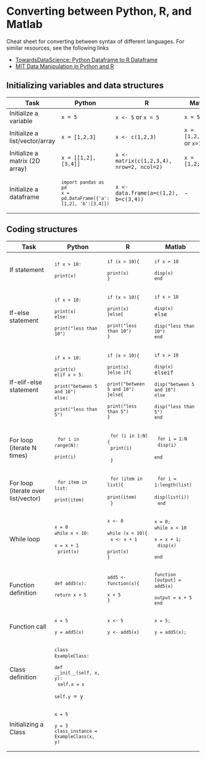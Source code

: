 # Converting between Python, R, and Matlab

Cheat sheet for converting between syntax of different languages. For similar resources, see the following links
- [TowardsDataScience: Python Dataframe to R Dataframe](https://towardsdatascience.com/cheat-sheet-for-python-dataframe-r-dataframe-syntax-conversions-450f656b44ca)
- [MIT Data Manipulation in Python and R](https://www.mit.edu/~amidi/teaching/data-science-tools/conversion-guide/r-python-data-manipulation/)

## Initializing variables and data structures

| Task | Python | R | Matlab |
|------|--------|---|--------|
| Initialize a variable | `x = 5` | `x <- 5` or `x = 5`| `x = 5;` |
| Initialize a list/vector/array | `x = [1,2,3]` | `x <- c(1,2,3)` | `x = [1,2,3];` or `x=1:3` |
| Initialize a matrix (2D array) | `x = [[1,2],[3,4]]` | `x <- matrix(c(1,2,3,4), nrow=2, ncol=2)` | `x = [1,2;3,4];` |
| Initialize a dataframe | <pre><code>`import pandas as pd`<br>`x = pd.DataFrame({'a':[1,2], 'b':[3,4]})` </code></pre> | `x <- data.frame(a=c(1,2), b=c(3,4))`  | - |


## Coding structures

| Task | Python | R | Matlab |
|------|--------|---|--------|
| If statement | <pre><code>`if x > 10:` <br>    `print(x)`</code></pre> |<pre><code>`if (x > 10){` <br>    `print(x)`<br>`}`</code></pre>  | <pre><code>`if x > 10` <br>    `disp(x)`<br>`end`</code></pre> |
| If-else statement | <pre><code>`if x > 10:` <br>    `print(x)`<br>`else:`<br>    `print("less than 10")`</code></pre> |<pre><code>`if (x > 10){` <br>    `print(x)`<br>`}else{`<br>    `print("less than 10")`<br>`}`</code></pre>  | <pre><code>`if x > 10` <br>    `disp(x)`<br>else<br>    `disp("less than 10")`<br>`end`</code></pre> |
| If-elif-else statement | <pre><code>`if x > 10:` <br>    `print(x)`<br>`elif x > 5:`<br>    `print("between 5 and 10")`<br>`else`:<br>    `print("less than 5")`</code></pre> |<pre><code>`if (x > 10){` <br>    `print(x)`<br>`}else if{`<br>    `print("between 5 and 10")`<br>`}else{`<br>    `print("less than 5")`<br>`}`</code></pre>  | <pre><code>`if x > 10` <br>    `disp(x)`<br>elseif<br>    `disp("between 5 and 10")`<br>`else`<br>    `disp("less than 5")`<br>`end`</code></pre>|
| For loop (iterate N times) | <pre><code> `for i in range(N):` <br>    `print(i)`</code></pre> | <pre><code> `for (i in 1:N){` <br>    `print(i)` <br> `}`| <pre><code> `for i = 1:N` <br>    `disp(i)` <br> `end` </code></pre> |
| For loop (iterate over list/vector) |  <pre><code> `for item in list:` <br>    `print(item)`</code></pre> |  <pre><code> `for (item in list){` <br>    `print(item)` <br> `}`| <pre><code> `for i = 1:length(list)` <br>    `disp(list(i))` <br> `end` </code></pre> |
| While loop |  <pre><code>`x = 0` <br>`while x < 10:` <br>    `x = x + 1` <br>    `print(x)` </code></pre> |  <pre><code>`x <- 0` <br>`while (x < 10){` <br>    `x <- x + 1`<br>    `print(x)` <br>`}`| <pre><code>`x = 0;` <br>`while x < 10` <br>    `x = x + 1;`<br>    `disp(x)` <br>`end` |
| Function definition |  <pre><code>`def add5(x):` <br>    `return x + 5`</code></pre> | <pre><code>`add5 <- function(x){` <br>    `x + 5`<br>`}`</code></pre> | <pre><code>`function [output] = add5(x)` <br>    `output = x + 5`<br>`end`</code></pre> |
| Function call |  <pre><code>`x = 5` <br>`y = add5(x)`</code></pre> |<pre><code>`x <- 5` <br>`y <- add5(x)`</code></pre>  | <pre><code>`x = 5;` <br>`y = add5(x);`</code></pre> |
| Class definition | <pre><code>`class ExampleClass:` <br>    `def __init__(self, x, y):`<br>        `self.x = x`<br>        `self.y` = y</code></pre> | | |
| Initializing a Class | <pre><code>`x = 5` <br>`y = 3`<br>`class_instance = ExampleClass(x, y)`</code></pre> | | |